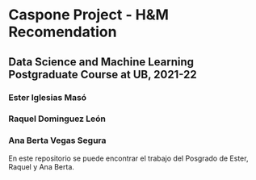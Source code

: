 # Caspone Project - H&M Recomendation
## Data Science and Machine Learning Postgraduate Course at UB, 2021-22
### Ester Iglesias Masó
### Raquel Dominguez León
### Ana Berta Vegas Segura

En este repositorio se puede encontrar el trabajo del Posgrado de Ester, Raquel y Ana Berta.



